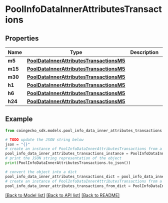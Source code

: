 # PoolInfoDataInnerAttributesTransactions


## Properties

Name | Type | Description | Notes
------------ | ------------- | ------------- | -------------
**m5** | [**PoolDataInnerAttributesTransactionsM5**](PoolDataInnerAttributesTransactionsM5.md) |  | [optional] 
**m15** | [**PoolDataInnerAttributesTransactionsM5**](PoolDataInnerAttributesTransactionsM5.md) |  | [optional] 
**m30** | [**PoolDataInnerAttributesTransactionsM5**](PoolDataInnerAttributesTransactionsM5.md) |  | [optional] 
**h1** | [**PoolDataInnerAttributesTransactionsM5**](PoolDataInnerAttributesTransactionsM5.md) |  | [optional] 
**h6** | [**PoolDataInnerAttributesTransactionsM5**](PoolDataInnerAttributesTransactionsM5.md) |  | [optional] 
**h24** | [**PoolDataInnerAttributesTransactionsM5**](PoolDataInnerAttributesTransactionsM5.md) |  | [optional] 

## Example

```python
from coingecko_sdk.models.pool_info_data_inner_attributes_transactions import PoolInfoDataInnerAttributesTransactions

# TODO update the JSON string below
json = "{}"
# create an instance of PoolInfoDataInnerAttributesTransactions from a JSON string
pool_info_data_inner_attributes_transactions_instance = PoolInfoDataInnerAttributesTransactions.from_json(json)
# print the JSON string representation of the object
print(PoolInfoDataInnerAttributesTransactions.to_json())

# convert the object into a dict
pool_info_data_inner_attributes_transactions_dict = pool_info_data_inner_attributes_transactions_instance.to_dict()
# create an instance of PoolInfoDataInnerAttributesTransactions from a dict
pool_info_data_inner_attributes_transactions_from_dict = PoolInfoDataInnerAttributesTransactions.from_dict(pool_info_data_inner_attributes_transactions_dict)
```
[[Back to Model list]](../README.md#documentation-for-models) [[Back to API list]](../README.md#documentation-for-api-endpoints) [[Back to README]](../README.md)


